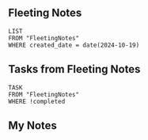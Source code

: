 
## Fleeting Notes
```dataview
LIST
FROM "FleetingNotes"
WHERE created_date = date(2024-10-19) 
```

## Tasks from Fleeting Notes
```dataview
TASK
FROM "FleetingNotes"
WHERE !completed
```

## My Notes

